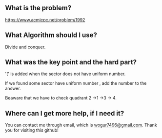 ## What is the problem?

<https://www.acmicpc.net/problem/1992>

## What Algorithm should I use?

Divide and conquer.

## What was the key point and the hard part?

'(' is added when the sector does not have uniform number.

If we found some sector have uniform number , add the number to the answer.

Beaware that we have to check quadrant 2 ->1 ->3 -> 4.

## Where can I get more help, if I need it?

You can contact me through email, which is wogur7496@gmail.com.
Thank you for visiting this github!

